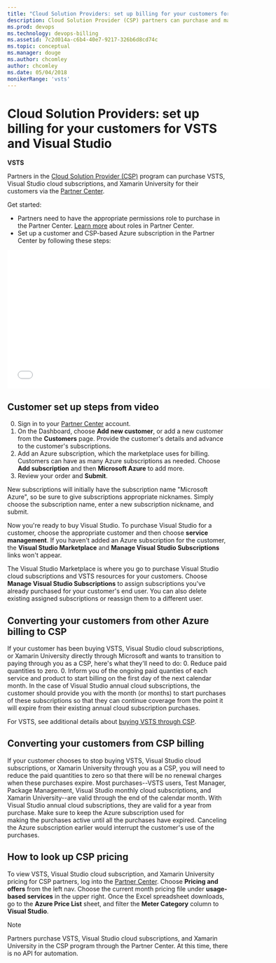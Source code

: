 ```yaml
---
title: "Cloud Solution Providers: set up billing for your customers for VSTS and Visual Studio"
description: Cloud Solution Provider (CSP) partners can purchase and manage various VSTS, VS, HockeyApp, etc., subscriptions for their customers
ms.prod: devops
ms.technology: devops-billing
ms.assetid: 7c2d014a-c6b4-40e7-9217-326b6d8cd74c
ms.topic: conceptual
ms.manager: douge
ms.author: chcomley
author: chcomley
ms.date: 05/04/2018
monikerRange: 'vsts'
---
```


# Cloud Solution Providers: set up billing for your customers for VSTS and Visual Studio

**VSTS**

Partners in the [Cloud Solution Provider (CSP)](https://partner.microsoft.com/en-US/cloud-solution-provider) program
can purchase VSTS, Visual Studio cloud subscriptions, and Xamarin University for their customers
via the [Partner Center](https://partnercenter.microsoft.com).

Get started:

* Partners need to have the appropriate permissions role to purchase in the Partner Center. [Learn more](https://msdn.microsoft.com/partner-center/create-user-accounts-and-set-permissions) about roles in Partner Center.
* Set up a customer and CSP-based Azure subscription in the Partner Center by following these steps:

<iframe src="//channel9.msdn.com/Shows/Visual-Studio-for-CSP-Partners/CSP-Customer-Provisioning/player" width="600" height="315" allowFullScreen="true" frameBorder="0"></iframe>

## Customer set up steps from video

0. Sign in to your [Partner Center](https://partnercenter.microsoft.com) account. 
0. On the Dashboard, choose **Add new customer**, or add a new customer from the **Customers** page. Provide the customer's details and advance to the customer's subscriptions.
0. Add an Azure subscription, which the marketplace uses for billing. Customers can have as many Azure subscriptions as needed. Choose **Add subscription** and then **Microsoft Azure** to add more.
0. Review your order and **Submit**.

New subscriptions will initially have the subscription name "Microsoft Azure", so be sure to give subscriptions
appropriate nicknames. Simply choose the subscription name, enter a new subscription nickname, and submit.

Now you're ready to buy Visual Studio. To purchase Visual Studio for a customer, choose the appropriate customer and
then choose **service management**.  If you haven't added an Azure subscription for the customer, the **Visual Studio
Marketplace** and **Manage Visual Studio Subscriptions** links won't appear.

The Visual Studio Marketplace is where you go to purchase Visual Studio cloud subscriptions and VSTS resources for your
customers.  Choose **Manage Visual Studio Subscriptions** to assign subscriptions you've already purchased for your
customer's end user.  You can also delete existing assigned subscriptions or reassign them to a different user.

## Converting your customers from other Azure billing to CSP
If your customer has been buying VSTS, Visual Studio cloud subscriptions, or Xamarin University directly through Microsoft and wants to transition to paying through you as a CSP, here's what they'll need to do:
0. Reduce paid quantities to zero.
0. Inform you of the ongoing paid quanties of each service and product to start billing on the first day of the next calendar month. In the case of Visual Studio annual cloud subscriptions, the customer should 
provide you with the month (or months) to start purchases of these subscriptions so that they can continue coverage from the point it will expire from their existing annual cloud subscription purchases.

For VSTS, see additional details about [buying VSTS through CSP](buy-csp-vsts.md).

## Converting your customers from CSP billing

If your customer chooses to stop buying VSTS, Visual Studio cloud subscriptions, or Xamarin University through you as a CSP, you will need to reduce the paid quantities to zero 
so that there will be no renewal charges when these purchases expire. Most purchases--VSTS users, Test Manager, Package Management, Visual Studio monthly cloud subscriptions, and Xamarin University--are 
valid through the end of the calendar month. With Visual Studio annual cloud subscriptions, they are valid for a year from purchase. Make sure to keep the Azure subscription used for  
making the purchases active until all the purchases have expired. Canceling the Azure subscription earlier would interrupt the customer's use of the purchases.

## How to look up CSP pricing

To view VSTS, Visual Studio cloud subscription, and Xamarin University pricing for CSP partners, log into the 
[Partner Center](https://partnercenter.microsoft.com).  Choose **Pricing and offers** from the left nav.  Choose the current month pricing file under **usage-based services** in
the upper right. Once the Excel spreadsheet downloads, go to the **Azure Price List** sheet, and
filter the **Meter Category** column to **Visual Studio**.

> [!NOTE]
> Partners purchase VSTS, Visual Studio cloud subscriptions, and Xamarin University in the CSP program through the Partner Center. 
> At this time, there is no API for automation.

